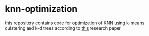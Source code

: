 # knn-optimization
this repository contains code for optimization of KNN using k-means culstering and k-d trees according to [this](https://www.researchgate.net/publication/332434248_An_Advanced_k_Nearest_Neighbor_Classification_Algorithm_Based_on_KD-tree) research paper
